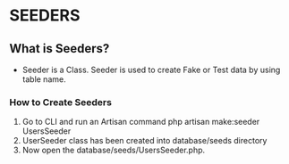 # SEEDERS
## What is Seeders?
* Seeder is a Class. Seeder is used to create Fake or Test data by using table name.

### How to Create Seeders
1. Go to CLI and run an Artisan command php artisan make:seeder UsersSeeder
2. UserSeeder class has been created into database/seeds directory
3. Now open the database/seeds/UsersSeeder.php.
